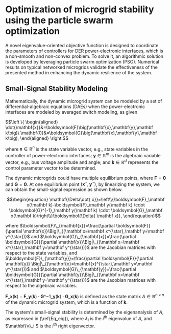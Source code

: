 # Optimization of microgrid stability using the particle swarm optimization

A novel eigenvalue-oriented objective function is designed to coordinate the parameters of controllers for DER power-electronic interfaces, which is a non-smooth and non-convex problem. To solve it, an algorithmic solution is developed by leveraging particle swarm optimization (PSO). Numerical results on typical networked microgrids validate the effectiveness of the presented method in enhancing the dynamic resilience of the system.

## Small-Signal Stability Modeling

Mathematically, the dynamic microgrid system can be modeled by a set of differential-algebraic equations (DAEs) when the power-electronic interfaces are modeled by averaged switch modeling, as given

$$\left \\{ \begin{aligned}
\dot{\mathbf{x}}&=\boldsymbol{F}\big(\mathbf{x},\mathbf{y},\mathbf k\big)\\
\mathbf{0}&=\boldsymbol{G}\big(\mathbf{x},\mathbf{y},\mathbf k\big), 
\end{aligned} \right.$$

where $\mathbf{x} \in \mathbb{R}^n$ is the state variable vector, e.g., state variables in the controller of power-electronic interfaces;  $\mathbf{y} \in \mathbb{R}^m$ is the algebraic variable vector, e.g.,  bus voltage amplitude and angle;
and $\mathbf k \in \mathbb{R}^d$ represents the control parameter vector to be determined.

The dynamic microgrids could have multiple equilibrium points, where  $\boldsymbol{F}=\boldsymbol{0}$ and $\boldsymbol{G}=\boldsymbol{0}$. At one equilibrium point $(\mathbf{x}^{\star},\mathbf{y}^{\star})$, by linearizing the system, we can obtain the small-signal expression as shown below.

$$\begin{equation}
\mathbf{\Delta\dot{  x}}=\left\\{\boldsymbol{F}_\mathbf x(\mathbf k)-\boldsymbol{F}_\mathbf y(\mathbf k) \cdot \boldsymbol{G}^{-1}_\mathbf y(\mathbf k) \cdot \boldsymbol{G}_\mathbf x(\mathbf k)\right\\}\boldsymbol{\Delta{ \mathbf x}},
\end{equation}$$

where $\boldsymbol{F}\_{\mathbf{x}}=\frac{\partial \boldsymbol{F}}{\partial \mathbf{x}}\Big|\_{(\mathbf x=\mathbf x^{\star},\mathbf y=\mathbf y^{\star})}$ and $\boldsymbol{G}\_{\mathbf{x}}=\frac{\partial \boldsymbol{G}}{\partial \mathbf{x}}\Big|\_{(\mathbf x=\mathbf x^{\star},\mathbf y=\mathbf y^{\star})}$
are the Jacobian matrices with respect to the state variables, 
and $\boldsymbol{F}\_{\mathbf{y}}=\frac{\partial \boldsymbol{F}}{\partial \mathbf{y}} \Big|\_{(\mathbf{x}=\mathbf{x}^{\star},\mathbf y=\mathbf y^{\star})}$ and $\boldsymbol{G}\_{\mathbf{y}}=\frac{\partial \boldsymbol{G}}{\partial \mathbf{y}}\Big|\_{(\mathbf x=\mathbf x^{\star},\mathbf y=\mathbf y^{\star})}$ 
are the Jacobian matrices with respect to the algebraic variables.

$\boldsymbol{F}\_\mathbf x(\mathbf k)-\boldsymbol{F}\_\mathbf y(\mathbf k) \cdot \boldsymbol{G}\^{-1}\_\mathbf y(\mathbf k) \cdot \boldsymbol{G}\_\mathbf x(\mathbf k)$ is defined as the state matrix $A \in \mathbb{R}^{n\times n}$ of the dynamic microgrid system, which is a function of $\mathbf k$.

The system's small-signal stability is determined by the eigenanalysis of $A$, as expressed in (\ref{Eq_eig}), where  $\lambda_i$ is the $i^\text{th}$ eigenvalue of $A$, and $\mathbf{v}_i $ is the $i^\text{th}$ right  eigenvector.
